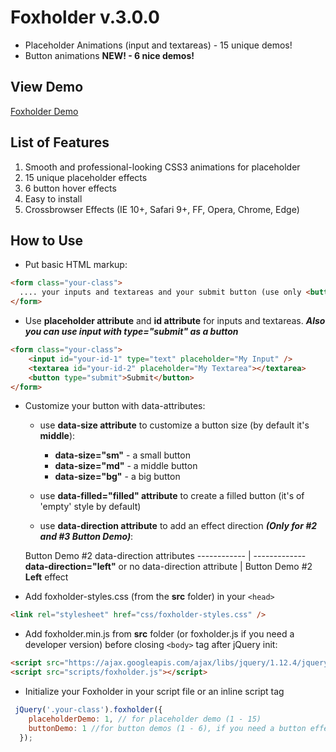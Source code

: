 # Foxholder v.3.0.0

- Placeholder Animations (input and textareas) - 15 unique demos!
- Button animations **NEW! - 6 nice demos!**

## View Demo

[Foxholder Demo](http://foxholder.fox-hover.co.uk/)

## List of Features

1. Smooth and professional-looking CSS3 animations for placeholder
2. 15 unique placeholder effects
3. 6 button hover effects
4. Easy to install
5. Crossbrowser Effects (IE 10+, Safari 9+, FF, Opera, Chrome, Edge)

## How to Use

- Put basic HTML markup:
```html
<form class="your-class">
  .... your inputs and textareas and your submit button (use only <button> tag for it)
</form>
```

- Use **placeholder attribute** and **id attribute** for inputs and textareas. **_Also you can use input with type="submit" as a button_**

```html
<form class="your-class">
    <input id="your-id-1" type="text" placeholder="My Input" />
    <textarea id="your-id-2" placeholder="My Textarea"></textarea>
    <button type="submit">Submit</button>
</form>
```
- Customize your button with data-attributes:

  - use **data-size attribute** to customize a button size (by default it's **middle**):
  
    - **data-size="sm"** - a small button
    - **data-size="md"** - a middle button
    - **data-size="bg"** - a big button
    
  - use **data-filled="filled" attribute** to create a filled button (it's of 'empty' style by default)
  
  - use **data-direction attribute** to add an effect direction **_(Only for #2 and #3 Button Demo)_**:
  
  Button Demo #2 data-direction attributes
  ------------ | -------------
  **data-direction="left"**
  or no data-direction attribute | Button Demo #2 **Left** effect

- Add foxholder-styles.css (from the **src** folder) in your `<head>`

```html
<link rel="stylesheet" href="css/foxholder-styles.css" />
```

- Add foxholder.min.js from **src** folder (or foxholder.js if you need a developer version) before closing `<body>` tag after jQuery init:

```html
<script src="https://ajax.googleapis.com/ajax/libs/jquery/1.12.4/jquery.min.js"></script>
<script src="scripts/foxholder.js"></script>
```

- Initialize your Foxholder in your script file or an inline script tag

```js
 jQuery('.your-class').foxholder({
    placeholderDemo: 1, // for placeholder demo (1 - 15)
    buttonDemo: 1 //for button demos (1 - 6), if you need a button effect
  });
```
